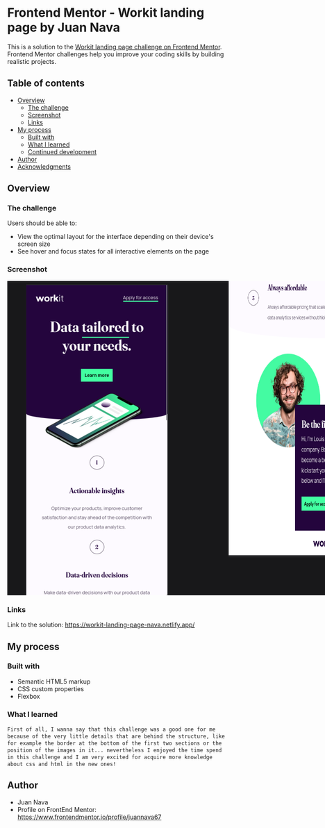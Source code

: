 # Frontend Mentor - Workit landing page by Juan Nava

This is a solution to the [Workit landing page challenge on Frontend Mentor](https://www.frontendmentor.io/challenges/workit-landing-page-2fYnyle5lu). Frontend Mentor challenges help you improve your coding skills by building realistic projects. 

## Table of contents

- [Overview](#overview)
  - [The challenge](#the-challenge)
  - [Screenshot](#screenshot)
  - [Links](#links)
- [My process](#my-process)
  - [Built with](#built-with)
  - [What I learned](#what-i-learned)
  - [Continued development](#continued-development)
- [Author](#author)
- [Acknowledgments](#acknowledgments)

## Overview

### The challenge

Users should be able to:

- View the optimal layout for the interface depending on their device's screen size
- See hover and focus states for all interactive elements on the page

### Screenshot
<div style="display:flex">
  <img src="./assets/images/img-mobile.png">
  <img src="./assets/images/img-desktop.png">
</div>

### Links
Link to the solution: https://workit-landing-page-nava.netlify.app/

## My process

### Built with
- Semantic HTML5 markup
- CSS custom properties
- Flexbox

### What I learned
``` 
First of all, I wanna say that this challenge was a good one for me because of the very little details that are behind the structure, like for example the border at the bottom of the first two sections or the position of the images in it... nevertheless I enjoyed the time spend in this challenge and I am very excited for acquire more knowledge about css and html in the new ones!
```
## Author

- Juan Nava
- Profile on FrontEnd Mentor: https://www.frontendmentor.io/profile/juannava67 